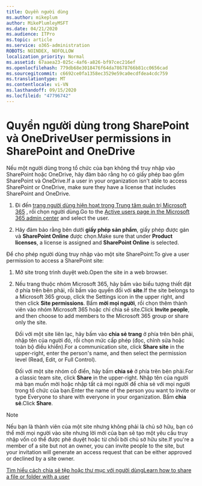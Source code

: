 ```yaml
---
title: Quyền người dùng
ms.author: mikeplum
author: MikePlumleyMSFT
ms.date: 04/21/2020
ms.audience: ITPro
ms.topic: article
ms.service: o365-administration
ROBOTS: NOINDEX, NOFOLLOW
localization_priority: Normal
ms.assetid: 67aaea23-025c-4af6-a826-bf97cec216ef
ms.openlocfilehash: 779db68e3018476f64da78678766b81cc0656cad
ms.sourcegitcommit: c6692ce0fa1358ec3529e59ca0ecdfdea4cdc759
ms.translationtype: MT
ms.contentlocale: vi-VN
ms.lasthandoff: 09/15/2020
ms.locfileid: "47796742"
---
```

# <a name="user-permissions-in-sharepoint-and-onedrive"></a><span data-ttu-id="639f4-102">Quyền người dùng trong SharePoint và OneDrive</span><span class="sxs-lookup"><span data-stu-id="639f4-102">User permissions in SharePoint and OneDrive</span></span>

<span data-ttu-id="639f4-103">Nếu một người dùng trong tổ chức của bạn không thể truy nhập vào SharePoint hoặc OneDrive, hãy đảm bảo rằng họ có giấy phép bao gồm SharePoint và OneDrive.</span><span class="sxs-lookup"><span data-stu-id="639f4-103">If a user in your organization isn't able to access SharePoint or OneDrive, make sure they have a license that includes SharePoint and OneDrive.</span></span> 
  
1. <span data-ttu-id="639f4-104">Đi đến [trang người dùng hiện hoạt trong Trung tâm quản trị Microsoft 365](https://portal.office.com/adminportal/home#/users) , rồi chọn người dùng.</span><span class="sxs-lookup"><span data-stu-id="639f4-104">Go to the [Active users page in the Microsoft 365 admin center](https://portal.office.com/adminportal/home#/users) and select the user.</span></span> 
    
2. <span data-ttu-id="639f4-105">Hãy đảm bảo rằng bên dưới **giấy phép sản phẩm**, giấy phép được gán và **SharePoint Online** được chọn.</span><span class="sxs-lookup"><span data-stu-id="639f4-105">Make sure that under **Product licenses**, a license is assigned and **SharePoint Online** is selected.</span></span> 
    
 <span data-ttu-id="639f4-106">Để cho phép người dùng truy nhập vào một site SharePoint:</span><span class="sxs-lookup"><span data-stu-id="639f4-106">To give a user permission to access a SharePoint site:</span></span> 
  
1. <span data-ttu-id="639f4-107">Mở site trong trình duyệt web.</span><span class="sxs-lookup"><span data-stu-id="639f4-107">Open the site in a web browser.</span></span>
    
2. <span data-ttu-id="639f4-108">Nếu trang thuộc nhóm Microsoft 365, hãy bấm vào biểu tượng thiết đặt ở phía trên bên phải, rồi bấm vào quyền đối với **site**.</span><span class="sxs-lookup"><span data-stu-id="639f4-108">If the site belongs to a Microsoft 365 group, click the Settings icon in the upper right, and then click **Site permissions**.</span></span> <span data-ttu-id="639f4-109">Bấm **mời mọi người**, rồi chọn thêm thành viên vào nhóm Microsoft 365 hoặc chỉ chia sẻ site.</span><span class="sxs-lookup"><span data-stu-id="639f4-109">Click **Invite people**, and then choose to add members to the Microsoft 365 group or share only the site.</span></span> 
    
    <span data-ttu-id="639f4-110">Đối với một site liên lạc, hãy bấm vào **chia sẻ trang** ở phía trên bên phải, nhập tên của người đó, rồi chọn mức cấp phép (đọc, chỉnh sửa hoặc toàn bộ điều khiển).</span><span class="sxs-lookup"><span data-stu-id="639f4-110">For a communication site, click **Share site** in the upper-right, enter the person's name, and then select the permission level (Read, Edit, or Full Control).</span></span> 
    
    <span data-ttu-id="639f4-111">Đối với một site nhóm cổ điển, hãy bấm **chia sẻ** ở phía trên bên phải.</span><span class="sxs-lookup"><span data-stu-id="639f4-111">For a classic team site, click **Share** in the upper-right.</span></span> <span data-ttu-id="639f4-112">Nhập tên của người mà bạn muốn mời hoặc nhập tất cả mọi người để chia sẻ với mọi người trong tổ chức của bạn.</span><span class="sxs-lookup"><span data-stu-id="639f4-112">Enter the name of the person you want to invite or type Everyone to share with everyone in your organization.</span></span> <span data-ttu-id="639f4-113">Bấm **chia sẻ**.</span><span class="sxs-lookup"><span data-stu-id="639f4-113">Click **Share**.</span></span>
    
> [!NOTE]
> <span data-ttu-id="639f4-114">Nếu bạn là thành viên của một site nhưng không phải là chủ sở hữu, bạn có thể mời mọi người vào site nhưng lời mời của bạn sẽ tạo một yêu cầu truy nhập vốn có thể được phê duyệt hoặc từ chối bởi chủ sở hữu site.</span><span class="sxs-lookup"><span data-stu-id="639f4-114">If you're a member of a site but not an owner, you can invite people to the site, but your invitation will generate an access request that can be either approved or declined by a site owner.</span></span> 
  
[<span data-ttu-id="639f4-115">Tìm hiểu cách chia sẻ tệp hoặc thư mục với người dùng</span><span class="sxs-lookup"><span data-stu-id="639f4-115">Learn how to share a file or folder with a user</span></span>](https://go.microsoft.com/fwlink/?linkid=533408)
  

